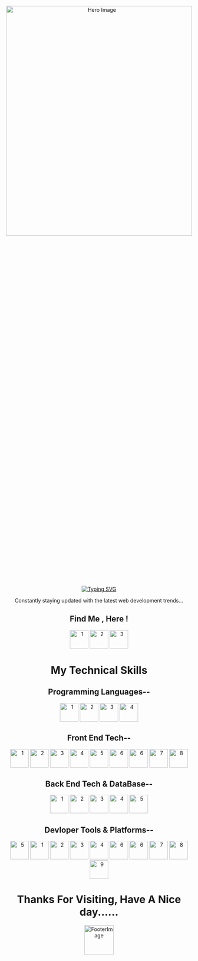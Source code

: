 <div align="center">
  <p >
    <img src="https://i.postimg.cc/0Nd0D244/d.png" alt="Hero Image" width="100%" height="40%">
  </p>
 <a href="https://git.io/typing-svg"><img src="https://readme-typing-svg.demolab.com?font=Fira+Code&weight=300&size=35&duration=2000&pause=1000&color=F7F7F7&background=000000&center=true&vCenter=true&width=500&lines=Software+Engineer...;Full+Stack+Devloper;Competitive+Programmer" alt="Typing SVG" /></a>
  <div >
    <p>Constantly staying updated with the latest web development trends...</p>
  </div>
  <div>
    <h2>Find Me , Here !</h2>
    <a href="https://www.linkedin.com/in/hasan-raza-908093271/"><img src="https://encrypted-tbn0.gstatic.com/images?q=tbn:ANd9GcRVZ7ih0RMvWGQ4X98WXAZofSI-cGiWSFs-5Q&s" alt="1" widht="50" height="50"></a>
    <a href="https://leetcode.com/u/maverickcodes0303/"><img src="https://cdn.iconscout.com/icon/free/png-256/free-leetcode-logo-icon-download-in-svg-png-gif-file-formats--technology-social-media-vol-4-pack-logos-icons-2944960.png?f=webp" alt="2" widht="50" height="50"></a>
    <a href="https://www.geeksforgeeks.org/user/maveri//"><img src="https://miro.medium.com/v2/resize:fit:799/0*ilw552fVUGbwIzbE.jpg" alt="3" widht="50" height="50"></a>
  </div>
  <div >
    <h1>My Technical Skills</h1>
    <h2>Programming Languages--</h2>
    <div>
      <img src="https://upload.wikimedia.org/wikipedia/commons/1/19/C_Logo.png"alt="1" widht="50" height="50">
      <img src="https://upload.wikimedia.org/wikipedia/en/thumb/3/30/Java_programming_language_logo.svg/1200px-Java_programming_language_logo.svg.png" alt="2" widht="50" height="50">
      <img src="https://upload.wikimedia.org/wikipedia/commons/6/6a/JavaScript-logo.png" alt="3" widht="50" height="50">
      <img src="https://upload.wikimedia.org/wikipedia/commons/thumb/4/4c/Typescript_logo_2020.svg/1200px-Typescript_logo_2020.svg.png" alt="4" widht="50" height="50">
    </div>
    <h2>Front End Tech--</h2>
    <div>
      <img src="https://upload.wikimedia.org/wikipedia/commons/thumb/6/61/HTML5_logo_and_wordmark.svg/512px-HTML5_logo_and_wordmark.svg.png"alt="1" widht="50" height="50">
      <img src="https://encrypted-tbn0.gstatic.com/images?q=tbn:ANd9GcTO5ryTY9VShCV5uJWhoBXkcxxlFB8O5bbxGA&s" alt="2" widht="50" height="50">
      <img src="https://encrypted-tbn0.gstatic.com/images?q=tbn:ANd9GcSlGmKtrnxElpqw3AExKXPWWBulcwjlvDJa1Q&s" alt="3" widht="50" height="50">
      <img src="https://images-cdn.openxcell.com/wp-content/uploads/2024/07/24154156/dango-inner-2.webp" alt="4" widht="50" height="50">
      <img src="https://encrypted-tbn0.gstatic.com/images?q=tbn:ANd9GcQNhoXisDruJMDAq3Ltd-wuaMW2lGxck9wAKw&s" alt="5" widht="50" height="50">
      <img src="https://encrypted-tbn0.gstatic.com/images?q=tbn:ANd9GcQ8dYWJ-_SKJ2akzqJuvM_0Alw5qC0NEIauRg&s" alt="6" widht="50" height="50">
      <img src="https://cdn.worldvectorlogo.com/logos/material-ui-1.svg" alt="6" widht="50" height="50">
      <img src="https://upload.wikimedia.org/wikipedia/commons/thumb/b/b2/Bootstrap_logo.svg/1280px-Bootstrap_logo.svg.png" alt="7" widht="50" height="50">
      <img src="https://encrypted-tbn0.gstatic.com/images?q=tbn:ANd9GcTMfeXAXFgfBZUaROGYeW0t9QrxpFHA_OI3Xg&s" alt="8" widht="50" height="50">
    </div>
    <h2>Back End Tech & DataBase--</h2>
    <div>
      <img src="https://encrypted-tbn0.gstatic.com/images?q=tbn:ANd9GcSBwzWqFVu66ck-2u_nDBgLTZbR3cNjpUCbWg&s"alt="1" widht="50" height="50">
      <img src="https://cdn.prod.website-files.com/6320125ace536b6ad148eca3/66502d746f57d299fe0e0c31_Image%201-Express.js.webp" alt="2" widht="50" height="50">
      <img src="https://encrypted-tbn0.gstatic.com/images?q=tbn:ANd9GcSFL32D-uNmvccZXINXUyASXF0BhYHyhzyIvg&s" alt="3" widht="50" height="50">
      <img src="https://upload.wikimedia.org/wikipedia/commons/thumb/2/29/Postgresql_elephant.svg/1985px-Postgresql_elephant.svg.png" alt="4" widht="50" height="50">
      <img src="https://encrypted-tbn0.gstatic.com/images?q=tbn:ANd9GcQTArzXKp_ZPAa03Knuu9aL4Ge5N4GQmFcRBw&s" alt="5" widht="50" height="50">
    </div>
    <h2>Devloper Tools & Platforms--</h2>
    <div>
      <img src="https://upload.wikimedia.org/wikipedia/commons/thumb/9/9a/Visual_Studio_Code_1.35_icon.svg/768px-Visual_Studio_Code_1.35_icon.svg.png" alt="5" widht="50" height="50">
      <img src="https://static-00.iconduck.com/assets.00/git-icon-2048x2048-juzdf1l5.png"alt="1" widht="50" height="50">
      <img src="https://encrypted-tbn0.gstatic.com/images?q=tbn:ANd9GcThdZlszhihSfJBfoXkpJtOvDk9p_sskS4rSQ&s" alt="2" widht="50" height="50">
      <img src="https://encrypted-tbn0.gstatic.com/images?q=tbn:ANd9GcRaWljheH88qcaUyOBSYs7uILchXcKdZosvLg&s" alt="3" widht="50" height="50">
      <img src="https://encrypted-tbn0.gstatic.com/images?q=tbn:ANd9GcTCWZ1cB0vJ8r9t6XuR73a8trc2mNYjnaKamQ&s" alt="4" widht="50" height="50">
      <img src="https://upload.wikimedia.org/wikipedia/commons/thumb/a/af/Adobe_Photoshop_CC_icon.svg/512px-Adobe_Photoshop_CC_icon.svg.png" alt="6" widht="50" height="50">
      <img src="https://upload.wikimedia.org/wikipedia/commons/thumb/3/33/Figma-logo.svg/1667px-Figma-logo.svg.png" alt="6" widht="50" height="50">
      <img src="https://encrypted-tbn0.gstatic.com/images?q=tbn:ANd9GcQ6WqCHKclevNzkGnRVuCC5-OE8bKMvIV-x9g&s" alt="7" widht="50" height="50">
      <img src="https://encrypted-tbn0.gstatic.com/images?q=tbn:ANd9GcTiHIcv29dwCTi1xUzgHqy3xKwJ-7BzBncl5Q&s" alt="8" widht="50" height="50">
      <img src="https://pbs.twimg.com/profile_images/1735429515541938176/zOO1N7Su_400x400.jpg" alt="9" widht="50" height="50">
    </div>
  </div>
  <div >
    <h1>Thanks For Visiting, Have A Nice day......</h1>
    <img src="https://static.vecteezy.com/system/resources/previews/024/800/496/non_2x/bye-comic-blast-with-blue-and-yellow-comic-burst-with-colorful-cloud-effects-and-stars-comic-cloud-explosion-bubbles-free-png.png" alt="FooterImage" widht="80" height="80">
  </div>
</div>


